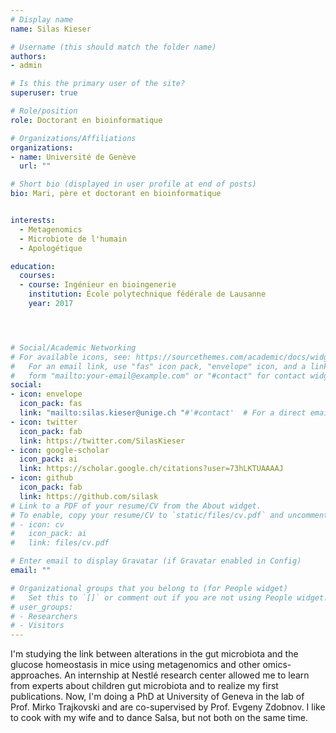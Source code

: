 ```yaml
---
# Display name
name: Silas Kieser

# Username (this should match the folder name)
authors:
- admin

# Is this the primary user of the site?
superuser: true

# Role/position
role: Doctorant en bioinformatique

# Organizations/Affiliations
organizations:
- name: Université de Genève
  url: ""

# Short bio (displayed in user profile at end of posts)
bio: Mari, père et doctorant en bioinformatique


interests:
  - Metagenomics
  - Microbiote de l'humain
  - Apologétique

education:
  courses:
  - course: Ingénieur en bioingenerie
    institution: École polytechnique fédérale de Lausanne
    year: 2017




# Social/Academic Networking
# For available icons, see: https://sourcethemes.com/academic/docs/widgets/#icons
#   For an email link, use "fas" icon pack, "envelope" icon, and a link in the
#   form "mailto:your-email@example.com" or "#contact" for contact widget.
social:
- icon: envelope
  icon_pack: fas
  link: "mailto:silas.kieser@unige.ch "#'#contact'  # For a direct email link, use "mailto:test@example.org".
- icon: twitter
  icon_pack: fab
  link: https://twitter.com/SilasKieser
- icon: google-scholar
  icon_pack: ai
  link: https://scholar.google.ch/citations?user=73hLKTUAAAAJ
- icon: github
  icon_pack: fab
  link: https://github.com/silask
# Link to a PDF of your resume/CV from the About widget.
# To enable, copy your resume/CV to `static/files/cv.pdf` and uncomment the lines below.  
# - icon: cv
#   icon_pack: ai
#   link: files/cv.pdf

# Enter email to display Gravatar (if Gravatar enabled in Config)
email: ""

# Organizational groups that you belong to (for People widget)
#   Set this to `[]` or comment out if you are not using People widget.  
# user_groups:
# - Researchers
# - Visitors
---
```


I'm studying the link between alterations in the gut microbiota and the glucose homeostasis in mice using metagenomics and other omics-approaches.
An internship at Nestlé research center allowed me to learn from experts about children gut microbiota and to realize my first publications.
Now, I'm doing a PhD at University of Geneva in the lab of Prof. Mirko Trajkovski and are co-supervised by Prof. Evgeny Zdobnov.
I like to cook with my wife and to dance Salsa, but not both on the same time.
